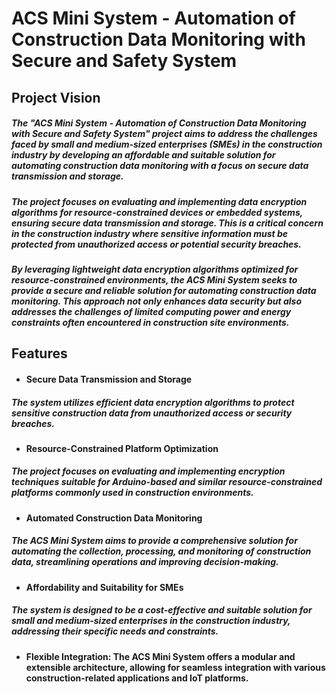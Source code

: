 # ACS Mini System - Automation of Construction Data Monitoring with Secure and Safety System
## Project Vision
##### The "ACS Mini System - Automation of Construction Data Monitoring with Secure and Safety System" project aims to address the challenges faced by small and medium-sized enterprises (SMEs) in the construction industry by developing an affordable and suitable solution for automating construction data monitoring with a focus on secure data transmission and storage.  
##### The project focuses on evaluating and implementing data encryption algorithms for resource-constrained devices or embedded systems, ensuring secure data transmission and storage. This is a critical concern in the construction industry where sensitive information must be protected from unauthorized access or potential security breaches.  
##### By leveraging lightweight data encryption algorithms optimized for resource-constrained environments, the ACS Mini System seeks to provide a secure and reliable solution for automating construction data monitoring. This approach not only enhances data security but also addresses the challenges of limited computing power and energy constraints often encountered in construction site environments.  
## Features
* #### Secure Data Transmission and Storage
##### The system utilizes efficient data encryption algorithms to protect sensitive construction data from unauthorized access or security breaches.  
* #### Resource-Constrained Platform Optimization
##### The project focuses on evaluating and implementing encryption techniques suitable for Arduino-based and similar resource-constrained platforms commonly used in construction environments.
* #### Automated Construction Data Monitoring
##### The ACS Mini System aims to provide a comprehensive solution for automating the collection, processing, and monitoring of construction data, streamlining operations and improving decision-making.
* #### Affordability and Suitability for SMEs
##### The system is designed to be a cost-effective and suitable solution for small and medium-sized enterprises in the construction industry, addressing their specific needs and constraints.
* #### Flexible Integration: The ACS Mini System offers a modular and extensible architecture, allowing for seamless integration with various construction-related applications and IoT platforms.

